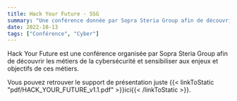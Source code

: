 ```yaml
---
title: Hack Your Future - SSG
summary: "Une conférence donnée par Sopra Steria Group afin de découvrir les métiers de la cybersécurité et sensibiliser aux enjeux et objectifs de ces métiers."
date: 2022-10-13
tags: ["Conférence", "Cyber"]
---
```


Hack Your Future est une conférence organisée par Sopra Steria Group afin de découvrir les métiers de la cybersécurité et sensibiliser aux enjeux et objectifs de ces métiers.

Vous pouvez retrouver le support de présentation juste {{< linkToStatic "pdf/HACK_YOUR_FUTURE_v1.1.pdf" >}}ici{{< /linkToStatic >}}.